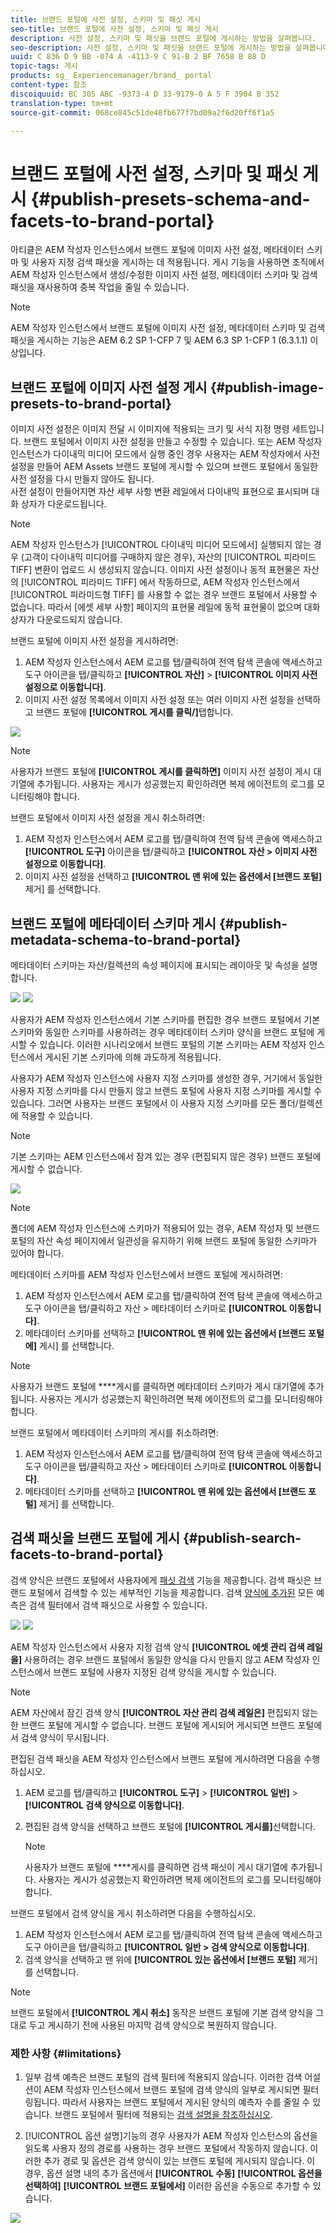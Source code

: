 ```yaml
---
title: 브랜드 포털에 사전 설정, 스키마 및 패싯 게시
seo-title: 브랜드 포털에 사전 설정, 스키마 및 패싯 게시
description: 사전 설정, 스키마 및 패싯을 브랜드 포털에 게시하는 방법을 살펴봅니다.
seo-description: 사전 설정, 스키마 및 패싯을 브랜드 포털에 게시하는 방법을 살펴봅니다.
uuid: C 836 D 9 BB -074 A -4113-9 C 91-B 2 BF 7658 B 88 D
topic-tags: 게시
products: sg_ Experiencemanager/brand_ portal
content-type: 참조
discoiquuid: BC 305 ABC -9373-4 D 33-9179-0 A 5 F 3904 B 352
translation-type: tm+mt
source-git-commit: 068ce845c51de48fb677f7bd09a2f6d20ff6f1a5

---
```



# 브랜드 포털에 사전 설정, 스키마 및 패싯 게시 {#publish-presets-schema-and-facets-to-brand-portal}

아티클은 AEM 작성자 인스턴스에서 브랜드 포털에 이미지 사전 설정, 메타데이터 스키마 및 사용자 지정 검색 패싯을 게시하는 데 적용됩니다. 게시 기능을 사용하면 조직에서 AEM 작성자 인스턴스에서 생성/수정한 이미지 사전 설정, 메타데이터 스키마 및 검색 패싯을 재사용하여 중복 작업을 줄일 수 있습니다.

>[!NOTE]
>
>AEM 작성자 인스턴스에서 브랜드 포털에 이미지 사전 설정, 메타데이터 스키마 및 검색 패싯을 게시하는 기능은 AEM 6.2 SP 1-CFP 7 및 AEM 6.3 SP 1-CFP 1 (6.3.1.1) 이상입니다.

## 브랜드 포털에 이미지 사전 설정 게시 {#publish-image-presets-to-brand-portal}

이미지 사전 설정은 이미지 전달 시 이미지에 적용되는 크기 및 서식 지정 명령 세트입니다. 브랜드 포털에서 이미지 사전 설정을 만들고 수정할 수 있습니다. 또는 AEM 작성자 인스턴스가 다이내믹 미디어 모드에서 실행 중인 경우 사용자는 AEM 작성자에서 사전 설정을 만들어 AEM Assets 브랜드 포털에 게시할 수 있으며 브랜드 포털에서 동일한 사전 설정을 다시 만들지 않아도 됩니다.\
사전 설정이 만들어지면 자산 세부 사항 변환 레일에서 다이내믹 표현으로 표시되며 대화 상자가 다운로드됩니다.

>[!NOTE]
>
>AEM 작성자 인스턴스가 [!UICONTROL 다이내믹 미디어 모드에서] 실행되지 않는 경우 (고객이 다이내믹 미디어를 구매하지 않은 경우), 자산의 [!UICONTROL 피라미드 TIFF] 변환이 업로드 시 생성되지 않습니다. 이미지 사전 설정이나 동적 표현물은 자산의 [!UICONTROL 피라미드 TIFF] 에서 작동하므로, AEM 작성자 인스턴스에서 [!UICONTROL 피라미드형 TIFF] 를 사용할 수 없는 경우 브랜드 포털에서 사용할 수 없습니다. 따라서 [에셋 세부 사항] 페이지의 표현물 레일에 동적 표현물이 없으며 대화 상자가 다운로드되지 않습니다.

브랜드 포털에 이미지 사전 설정을 게시하려면:

1. AEM 작성자 인스턴스에서 AEM 로고를 탭/클릭하여 전역 탐색 콘솔에 액세스하고 도구 아이콘을 탭/클릭하고 **[!UICONTROL 자산]** &gt; **[!UICONTROL 이미지 사전 설정으로 이동합니다]**.
2. 이미지 사전 설정 목록에서 이미지 사전 설정 또는 여러 이미지 사전 설정을 선택하고 브랜드 포털에 **[!UICONTROL 게시를 클릭/]**&#x200B;탭합니다.

![](assets/publishpreset.png)

>[!NOTE]
>
>사용자가 브랜드 포털에 **[!UICONTROL 게시를 클릭하면]** 이미지 사전 설정이 게시 대기열에 추가됩니다. 사용자는 게시가 성공했는지 확인하려면 복제 에이전트의 로그를 모니터링해야 합니다.

브랜드 포털에서 이미지 사전 설정을 게시 취소하려면:

1. AEM 작성자 인스턴스에서 AEM 로고를 탭/클릭하여 전역 탐색 콘솔에 액세스하고 **[!UICONTROL 도구]** 아이콘을 탭/클릭하고 **[!UICONTROL 자산 &gt; 이미지 사전 설정으로 이동합니다]**.
2. 이미지 사전 설정을 선택하고 **[!UICONTROL 맨 위에 있는 옵션에서 [브랜드 포털]** 제거] 를 선택합니다.

## 브랜드 포털에 메타데이터 스키마 게시 {#publish-metadata-schema-to-brand-portal}

메타데이터 스키마는 자산/컬렉션의 속성 페이지에 표시되는 레이아웃 및 속성을 설명합니다.

![](assets/metadata-schema-editor.png) ![](assets/asset-properties-1.png)

사용자가 AEM 작성자 인스턴스에서 기본 스키마를 편집한 경우 브랜드 포털에서 기본 스키마와 동일한 스키마를 사용하려는 경우 메타데이터 스키마 양식을 브랜드 포털에 게시할 수 있습니다. 이러한 시나리오에서 브랜드 포털의 기본 스키마는 AEM 작성자 인스턴스에서 게시된 기본 스키마에 의해 과도하게 적용됩니다.

사용자가 AEM 작성자 인스턴스에 사용자 지정 스키마를 생성한 경우, 거기에서 동일한 사용자 지정 스키마를 다시 만들지 않고 브랜드 포털에 사용자 지정 스키마를 게시할 수 있습니다. 그러면 사용자는 브랜드 포털에서 이 사용자 지정 스키마를 모든 폴더/컬렉션에 적용할 수 있습니다.

>[!NOTE]
>
>기본 스키마는 AEM 인스턴스에서 잠겨 있는 경우 (편집되지 않은 경우) 브랜드 포털에 게시할 수 없습니다.

![](assets/default-schema-form.png)

>[!NOTE]
>
>폴더에 AEM 작성자 인스턴스에 스키마가 적용되어 있는 경우, AEM 작성자 및 브랜드 포털의 자산 속성 페이지에서 일관성을 유지하기 위해 브랜드 포털에 동일한 스키마가 있어야 합니다.

메타데이터 스키마를 AEM 작성자 인스턴스에서 브랜드 포털에 게시하려면:

1. AEM 작성자 인스턴스에서 AEM 로고를 탭/클릭하여 전역 탐색 콘솔에 액세스하고 도구 아이콘을 탭/클릭하고 자산 &gt; 메타데이터 스키마로 **[!UICONTROL 이동합니다]**.
2. 메타데이터 스키마를 선택하고 **[!UICONTROL 맨 위에 있는 옵션에서 [브랜드 포털에]** 게시] 를 선택합니다.

>[!NOTE]
>
>사용자가 브랜드 포털에 ****&#x200B;게시를 클릭하면 메타데이터 스키마가 게시 대기열에 추가됩니다. 사용자는 게시가 성공했는지 확인하려면 복제 에이전트의 로그를 모니터링해야 합니다.

브랜드 포털에서 메타데이터 스키마의 게시를 취소하려면:

1. AEM 작성자 인스턴스에서 AEM 로고를 탭/클릭하여 전역 탐색 콘솔에 액세스하고 도구 아이콘을 탭/클릭하고 자산 &gt; 메타데이터 스키마로 **[!UICONTROL 이동합니다]**.
2. 메타데이터 스키마를 선택하고 **[!UICONTROL 맨 위에 있는 옵션에서 [브랜드 포털]** 제거] 를 선택합니다.

## 검색 패싯을 브랜드 포털에 게시 {#publish-search-facets-to-brand-portal}

검색 양식은 브랜드 포털에서 사용자에게 [패싯 검색](../using/brand-portal-search-facets.md) 기능을 제공합니다. 검색 패싯은 브랜드 포털에서 검색할 수 있는 세부적인 기능을 제공합니다. 검색 [양식에 추가된](https://helpx.adobe.com/experience-manager/6-5/assets/using/search-facets.html#AddingaPredicate) 모든 예측은 검색 필터에서 검색 패싯으로 사용할 수 있습니다.

![](assets/property-predicate-removed.png)
![](assets/search-form.png)

AEM 작성자 인스턴스에서 사용자 지정 검색 양식 **[!UICONTROL 에셋 관리 검색 레일을]** 사용하려는 경우 브랜드 포털에서 동일한 양식을 다시 만들지 않고 AEM 작성자 인스턴스에서 브랜드 포털에 사용자 지정된 검색 양식을 게시할 수 있습니다.

>[!NOTE]
>
>AEM 자산에서 잠긴 검색 양식 **[!UICONTROL 자산 관리 검색 레일은]** 편집되지 않는 한 브랜드 포털에 게시할 수 없습니다. 브랜드 포털에 게시되어 게시되면 브랜드 포털에서 검색 양식이 무시됩니다.

편집된 검색 패싯을 AEM 작성자 인스턴스에서 브랜드 포털에 게시하려면 다음을 수행하십시오.

1. AEM 로고를 탭/클릭하고 **[!UICONTROL 도구]** &gt; **[!UICONTROL 일반]** &gt; **[!UICONTROL 검색 양식으로 이동합니다]**.
2. 편집된 검색 양식을 선택하고 브랜드 포털에 **[!UICONTROL 게시를]**&#x200B;선택합니다.

   >[!NOTE]
   >
   >사용자가 브랜드 포털에 ****&#x200B;게시를 클릭하면 검색 패싯이 게시 대기열에 추가됩니다. 사용자는 게시가 성공했는지 확인하려면 복제 에이전트의 로그를 모니터링해야 합니다.

브랜드 포털에서 검색 양식을 게시 취소하려면 다음을 수행하십시오.

1. AEM 작성자 인스턴스에서 AEM 로고를 탭/클릭하여 전역 탐색 콘솔에 액세스하고 도구 아이콘을 탭/클릭하고 **[!UICONTROL 일반 &gt; 검색 양식으로 이동합니다]**.
2. 검색 양식을 선택하고 맨 위에 **[!UICONTROL 있는 옵션에서 [브랜드 포털]** 제거] 를 선택합니다.

>[!NOTE]
>
>브랜드 포털에서 **[!UICONTROL 게시 취소]** 동작은 브랜드 포털에 기본 검색 양식을 그대로 두고 게시하기 전에 사용된 마지막 검색 양식으로 복원하지 않습니다.

### 제한 사항 {#limitations}

1. 일부 검색 예측은 브랜드 포털의 검색 필터에 적용되지 않습니다. 이러한 검색 어설션이 AEM 작성자 인스턴스에서 브랜드 포털에 검색 양식의 일부로 게시되면 필터링됩니다. 따라서 사용자는 브랜드 포털에서 게시된 양식의 예측자 수를 줄일 수 있습니다. 브랜드 포털에서 필터에 적용되는 [검색 설명을 참조하십시오](../using/brand-portal-search-facets.md#list-of-search-predicates).

2. [!UICONTROL 옵션 설명]기능의 경우 사용자가 AEM 작성자 인스턴스의 옵션을 읽도록 사용자 정의 경로를 사용하는 경우 브랜드 포털에서 작동하지 않습니다. 이러한 추가 경로 및 옵션은 검색 양식이 있는 브랜드 포털에 게시되지 않습니다. 이 경우, 옵션 설명 내의 추가 옵션에서 **[!UICONTROL 수동]** **[!UICONTROL 옵션을 선택하여]** **[!UICONTROL 브랜드 포털에서]** 이러한 옵션을 수동으로 추가할 수 있습니다.

![](assets/options-predicate-manual.png)
